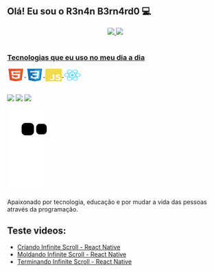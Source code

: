 ## Olá! Eu sou o R3n4n B3rn4rd0 💻</br>

<div align="center">
  <a href="https://github.com/R3n4n-B3rn4rd0">

  <img height="125em" src="https://github-readme-stats.vercel.app/api?username=R3n4n-B3rn4rd0&show_icons=true&theme=gotham&include_all_commits=true&count_private=true"/>
  <img height="125em" src="https://github-readme-stats.vercel.app/api/top-langs/?username=R3n4n-B3rn4rd0&layout=compact&langs_count=7&theme=gotham"/>
</div>
<div style="display: inline_block"><br>

### Tecnologias que eu uso no meu dia a dia

  <img align="center" alt="R3n4n-B3rn4rd0-HTML" height="30" width="40" src="https://raw.githubusercontent.com/devicons/devicon/master/icons/html5/html5-original.svg">
  <img align="center" alt="R3n4n-B3rn4rd0-CSS" height="30" width="40" src="https://raw.githubusercontent.com/devicons/devicon/master/icons/css3/css3-original.svg">
  <img align="center" alt="R3n4n-B3rn4rd0-Js" height="30" width="40" src="https://raw.githubusercontent.com/devicons/devicon/master/icons/javascript/javascript-plain.svg">
  <img align="center" alt="R3n4n-B3rn4rd0-React" height="30" width="40" src="https://raw.githubusercontent.com/devicons/devicon/master/icons/react/react-original.svg">
 
</div>

##

<div> 
 <a href="https://instagram.com/r3n4n_b3rn4rd0" target="_blank"><img src="https://img.shields.io/badge/-Instagram-%23E4405F?style=for-the-badge&logo=instagram&logoColor=white" target="_blank"></a>
 <a href = "mailto:contator3n4n.b3rn4rd0@gmail.com"><img src="https://img.shields.io/badge/-Gmail-%23333?style=for-the-badge&logo=gmail&logoColor=white" target="_blank"></a>
  <a href="https://www.linkedin.com/in/renan-bernardo-61884a32/" target="_blank"><img src="https://img.shields.io/badge/-LinkedIn-%230077B5?style=for-the-badge&logo=linkedin&logoColor=white" target="_blank"></a> 
   
   
   
   ![Snake animation](https://github.com/R3n4n-B3rn4rd0/R3n4n-B3rn4rd0/blob/output/github-contribution-grid-snake.svg)



Apaixonado por tecnologia, educação e por mudar a vida das pessoas através da programação.

## Teste videos: </br>

- [Criando Infinite Scroll - React Native](https://www.youtube.com/watch?v=cRoBt6AZgjc)<br>
- [Moldando Infinite Scroll - React Native](https://www.youtube.com/watch?v=cRoBt6AZgjc)<br>
- [Terminando Infinite Scroll - React Native](https://www.youtube.com/watch?v=cRoBt6AZgjc)<br>
